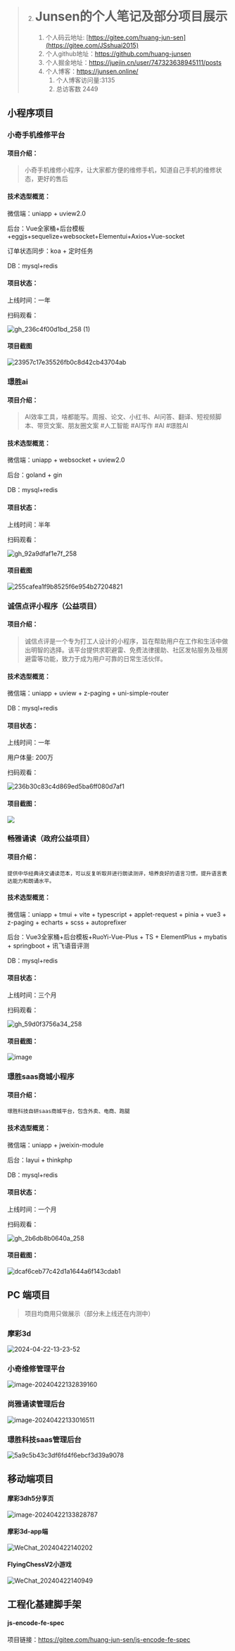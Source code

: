 > 2. # Junsen的个人笔记及部分项目展示
>
>    1. 个人码云地址: [https://gitee.com/huang-jun-sen](https://gitee.com/JSshuai2015)
>    2. 个人github地址：https://github.com/huang-junsen
>    3. 个人掘金地址：https://juejin.cn/user/747323638945111/posts
>    4. 个人博客：https://junsen.online/
>       1. 个人博客访问量:3135
>       2. 总访客数 2449
>

## 小程序项目

### 小奇手机维修平台

#### 项目介绍：

> 小奇手机维修小程序，让大家都方便的维修手机，知道自己手机的维修状态，更好的售后

#### 技术选型概览： 

微信端：uniapp + uview2.0

后台：Vue全家桶+后台模板+eggjs+sequelize+websocket+Elementui+Axios+Vue-socket

订单状态同步：koa + 定时任务

DB：mysql+redis 

#### 项目状态：

上线时间：一年

扫码观看：

![gh_236c4f00d1bd_258 (1)](https://tuchuang.junsen.online/i/2024/04/22/kckgux-2.jpg)

#### 项目截图

![23957c17e35526fb0c8d42cb43704ab](https://tuchuang.junsen.online/i/2024/04/22/kdrdxk-2.jpg)

### 璟胜ai

#### 项目介绍：

> AI效率工具，啥都能写。周报、论文、小红书、AI问答、翻译、短视频脚本、带货文案、朋友圈文案 #人工智能 #AI写作 #AI #璟胜AI

#### 技术选型概览： 

微信端：uniapp + websocket + uview2.0

后台：goland + gin

DB：mysql+redis 

#### 项目状态：

上线时间：半年

扫码观看：

![gh_92a9dfaf1e7f_258](https://tuchuang.junsen.online/i/2024/04/22/kfddzk-2.jpg)



#### 项目截图

![255cafea1f9b8525f6e954b27204821](https://tuchuang.junsen.online/i/2024/04/22/kfba6o-2.jpg)

### 诚信点评小程序（公益项目）

#### 项目介绍：

> 诚信点评是一个专为打工人设计的小程序，旨在帮助用户在工作和生活中做出明智的选择。该平台提供求职避雷、免费法律援助、社区发帖服务及租房避雷等功能，致力于成为用户可靠的日常生活伙伴。

#### 技术选型概览： 

微信端：uniapp + uview +  z-paging + uni-simple-router

DB：mysql+redis 

#### 项目状态：

上线时间：一年

用户体量: 200万

扫码观看：

![236b30c83c4d869ed5ba6ff080d7af1](https://tuchuang.junsen.online/i/2024/04/22/lv8qyg-2.jpg)

#### 项目截图：

![](https://tuchuang.junsen.online/i/2024/04/22/ktwg6g-2.png)

### 畅雅诵读（政府公益项目）

#### 项目介绍：

```
提供中华经典诗文诵读范本，可以反复听取并进行朗读测评，培养良好的语言习惯，提升语言表达能力和朗诵水平。
```

#### 技术选型概览： 

微信端：uniapp + tmui + vite + typescript + applet-request + pinia + vue3 + z-paging + echarts + scss + autoprefixer

后台：Vue3全家桶+后台模板+RuoYi-Vue-Plus \+ TS + ElementPlus + mybatis + springboot + 讯飞语音评测

DB：mysql+redis 

#### 项目状态：

上线时间：三个月

扫码观看：

![gh_59d0f3756a34_258](https://tuchuang.junsen.online/i/2024/04/22/km43jr-2.jpg)

#### 项目截图：

![image](https://tuchuang.junsen.online/i/2024/04/22/kp3n72-2.png)



### 璟胜saas商城小程序

#### 项目介绍：

```
璟胜科技自研saas商城平台，包含外卖、电商、跑腿
```

#### 技术选型概览： 

微信端：uniapp + jweixin-module

后台：layui + thinkphp

DB：mysql+redis 

#### 项目状态：

上线时间：一个月

扫码观看：

![gh_2b6db8b0640a_258](https://tuchuang.junsen.online/i/2024/04/22/lswyjd-2.jpg)

#### 项目截图：

![dcaf6ceb77c42d1a1644a6f143cdab1](https://tuchuang.junsen.online/i/2024/04/22/ltg4x4-2.jpg)



##  PC 端项目

> 项目均商用只做展示（部分未上线还在内测中）

### 摩彩3d

![2024-04-22-13-23-52](https://tuchuang.junsen.online/i/2024/04/22/ly7yrx-2.gif)

### 小奇维修管理平台

![image-20240422132839160](https://tuchuang.junsen.online/i/2024/04/22/lyuzk7-2.png)

### 尚雅诵读管理后台

![image-20240422133016511](https://tuchuang.junsen.online/i/2024/04/22/lzx9ha-2.png)

### 璟胜科技saas管理后台

![5a9c5b43c3df6fd4f6ebcf3d39a9078](https://tuchuang.junsen.online/i/2024/04/22/m0q84o-2.png)

## 移动端项目

#### 摩彩3dh5分享页

![image-20240422133828787](https://tuchuang.junsen.online/i/2024/04/22/m4r7j0-2.png)

#### 摩彩3d-app端

![WeChat_20240422140202](https://tuchuang.junsen.online/i/2024/04/22/n7dsee.gif)

#### FlyingChessV2小游戏

![WeChat_20240422140949](https://tuchuang.junsen.online/i/2024/04/22/nbtq0h.gif)

## 工程化基建脚手架

#### js-encode-fe-spec

项目链接：https://gitee.com/huang-jun-sen/js-encode-fe-spec

